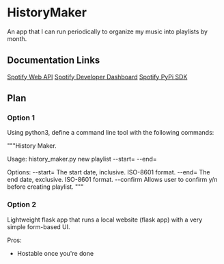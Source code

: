 # HistoryMaker
An app that I can run periodically to organize my music into playlists by month.

## Documentation Links
[Spotify Web API](https://developer.spotify.com/documentation/web-api)
[Spotify Developer Dashboard](https://developer.spotify.com/dashboard)
[Spotify PyPi SDK](https://pypi.org/project/spotify/)

## Plan

### Option 1
Using python3, define a command line tool with the following commands:

"""History Maker.

Usage:
  history_maker.py new playlist <name> --start=<start> --end=<end>

Options:
  --start=<start>    The start date, inclusive. ISO-8601 format.
  --end=<end>        The end date, exclusive. ISO-8601 format.
  --confirm          Allows user to confirm y/n before creating playlist.
"""

### Option 2
Lightweight flask app that runs a local website (flask app) with a very simple form-based UI.

Pros:
 - Hostable once you're done
 